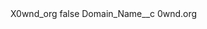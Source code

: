 <?xml version="1.0" encoding="UTF-8"?>
<CustomMetadata xmlns="http://soap.sforce.com/2006/04/metadata" xmlns:xsi="http://www.w3.org/2001/XMLSchema-instance" xmlns:xsd="http://www.w3.org/2001/XMLSchema">
    <label>X0wnd_org</label>
    <protected>false</protected>
    <values>
        <field>Domain_Name__c</field>
        <value xsi:type="xsd:string">0wnd.org</value>
    </values>
</CustomMetadata>
